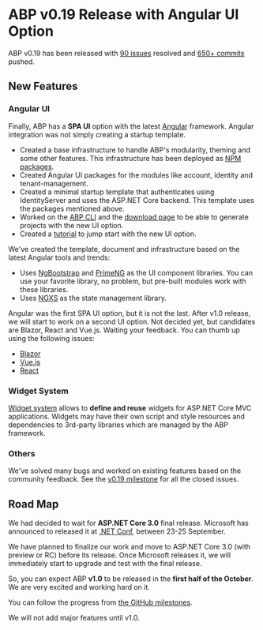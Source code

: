 # ABP v0.19 Release with Angular UI Option

ABP v0.19 has been released with [90 issues](https://github.com/abpframework/abp/milestone/17?closed=1) resolved and [650+ commits](https://github.com/abpframework/abp/compare/0.18.1...0.19.0) pushed.

## New Features

### Angular UI

Finally, ABP has a **SPA UI** option with the latest [Angular](https://angular.io/) framework. Angular integration was not simply creating a startup template.

* Created a base infrastructure to handle ABP's modularity, theming and some other features. This infrastructure has been deployed as [NPM packages](https://github.com/abpframework/abp/tree/dev/npm/ng-packs/packages).
* Created Angular UI packages for the modules like account, identity and tenant-management.
* Created a minimal startup template that authenticates using IdentityServer and uses the ASP.NET Core backend. This template uses the packages mentioned above.
* Worked on the [ABP CLI](https://docs.abp.io/en/abp/latest/CLI) and the [download page](https://abp.io/get-started) to be able to generate projects with the new UI option.
* Created a [tutorial](https://docs.abp.io/en/abp/latest/Tutorials/Angular/Part-I) to jump start with the new UI option.

We've created the template, document and infrastructure based on the latest Angular tools and trends:

* Uses [NgBootstrap](https://ng-bootstrap.github.io/) and [PrimeNG](https://www.primefaces.org/primeng/) as the UI component libraries. You can use your favorite library, no problem, but pre-built modules work with these libraries.
* Uses [NGXS](https://ngxs.gitbook.io/ngxs/) as the state management library.

Angular was the first SPA UI option, but it is not the last. After v1.0 release, we will start to work on a second UI option. Not decided yet, but candidates are Blazor, React and Vue.js. Waiting your feedback. You can thumb up using the following issues:

* [Blazor](https://github.com/abpframework/abp/issues/394)
* [Vue.js](https://github.com/abpframework/abp/issues/1168)
* [React](https://github.com/abpframework/abp/issues/1638)

### Widget System

[Widget system](https://docs.abp.io/en/abp/latest/AspNetCore/Widgets) allows to **define and reuse** widgets for ASP.NET Core MVC applications. Widgets may have their own script and style resources and dependencies to 3rd-party libraries which are managed by the ABP framework.

### Others

We've solved many bugs and worked on existing features based on the community feedback. See the [v0.19 milestone](https://github.com/abpframework/abp/milestone/17?closed=1) for all the closed issues.

## Road Map

We had decided to wait for **ASP.NET Core 3.0** final release. Microsoft has announced to released it at [.NET Conf](https://www.dotnetconf.net/), between 23-25 September.

We have planned to finalize our work and move to ASP.NET Core 3.0 (with preview or RC) before its release. Once Microsoft releases it, we will immediately start to upgrade and test with the final release.

So, you can expect ABP **v1.0** to be released in the **first half of the October**. We are very excited and working hard on it.

You can follow the progress from [the GitHub milestones](https://github.com/abpframework/abp/milestones).

We will not add major features until v1.0.